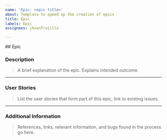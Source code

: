 ```yaml
---
name: 'Epic: <epic title>'
about: Template to speed up the creation of epics
title: Epic
labels: Epic
assignees: jhoanTrujillo

---
```


## Epic

### Description
> A brief explanation of the epic. Explains intended outcome.


---
### User Stories
> List the user stories that form part of this epic, link to existing issues.

---
### Additional Information 
> References, links, relevant information, and bugs found in the process go here.
